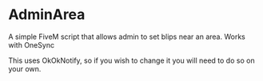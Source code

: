 # AdminArea
A simple FiveM script that allows admin to set blips near an area. Works with OneSync

This uses OkOkNotify, so if you wish to change it you will need to do so on your own.

